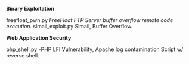 **Binary Exploitation**

freefloat_pwn.py
*FreeFloat FTP Server buffer overflow remote code execution.*
slmail_exploit.py
Slmail, Buffer Overflow.

**Web Application Security**

php_shell.py
-PHP LFI Vulnerability, Apache log contamination Script w/ reverse shell.
